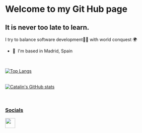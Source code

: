 Welcome to my Git Hub page
=================================

It is never too late to learn.
------------------------------

I try to balance software development👨‍💻 with world conquest 🌍

* 📍  I'm based in Madrid, Spain


<br>
<br>

<a href="https://github.com/anuraghazra/github-readme-stats">
  <img align="center" src="https://github-readme-stats.vercel.app/api/top-langs/?username=Zexas1990&hide=G-code,scss,objective-c,roff&theme=radical&langs_count=6" alt="Top Langs"/>

<br>
<br>
<br>

<a href="https://github.com/anuraghazra/github-readme-stats">
  <img align="center" src="https://github-readme-stats.vercel.app/api?username=Zexas1990&theme=radical" alt="Catalin's GitHub stats"/>
  
<br>
<br>
<br>
  
### Socials
  
  <a href="https://www.linkedin.com/in/daniel-fernández-louro-54a760233/" target="_blank" rel="noreferrer"><img src="https://raw.githubusercontent.com/danielcranney/readme-generator/main/public/icons/socials/linkedin.svg" width="32" height="32" /></a></p>
